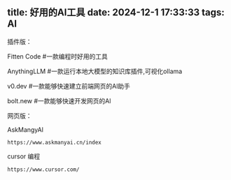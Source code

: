title: 好用的Al工具
date: 2024-12-1 17:33:33
tags: Al
--------

插件版：

Fitten Code #一款编程时好用的工具

AnythingLLM #一款运行本地大模型的知识库插件,可视化ollama

v0.dev #一款能够快速建立前端网页的Al助手

bolt.new #一款能够快速开发网页的Al

网页版：

AskMangyAl

```
https://www.askmanyai.cn/index
```

cursor 编程

```
https://www.cursor.com/
```
